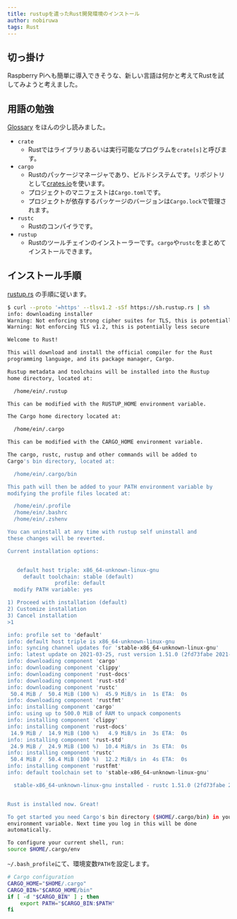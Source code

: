 ```yaml
---
title: rustupを遣ったRust開発環境のインストール
author: nobiruwa
tags: Rust
---
```


## 切っ掛け

Raspberry Piへも簡単に導入できそうな、新しい言語は何かと考えてRustを試してみようと考えました。

## 用語の勉強

[Glossary](https://doc.rust-lang.org/cargo/appendix/glossary.html) をほんの少し読みました。

- `crate`
  - Rustではライブラリあるいは実行可能なプログラムを`crate[s]`と呼びます。
- `cargo`
  - Rustのパッケージマネージャであり、ビルドシステムです。リポジトリとして[crates.io](https://crates.io/)を使います。
  - プロジェクトのマニフェストは`Cargo.toml`です。
  - プロジェクトが依存するパッケージのバージョンは`Cargo.lock`で管理されます。
- `rustc`
  - Rustのコンパイラです。
- `rustup`
  - Rustのツールチェインのインストーラーです。`cargo`や`rustc`をまとめてインストールできます。

## インストール手順

[rustup.rs](https://rustup.rs/) の手順に従います。

```bash
$ curl --proto '=https' --tlsv1.2 -sSf https://sh.rustup.rs | sh
info: downloading installer
Warning: Not enforcing strong cipher suites for TLS, this is potentially less secure
Warning: Not enforcing TLS v1.2, this is potentially less secure

Welcome to Rust!

This will download and install the official compiler for the Rust
programming language, and its package manager, Cargo.

Rustup metadata and toolchains will be installed into the Rustup
home directory, located at:

  /home/ein/.rustup

This can be modified with the RUSTUP_HOME environment variable.

The Cargo home directory located at:

  /home/ein/.cargo

This can be modified with the CARGO_HOME environment variable.

The cargo, rustc, rustup and other commands will be added to
Cargo's bin directory, located at:

  /home/ein/.cargo/bin

This path will then be added to your PATH environment variable by
modifying the profile files located at:

  /home/ein/.profile
  /home/ein/.bashrc
  /home/ein/.zshenv

You can uninstall at any time with rustup self uninstall and
these changes will be reverted.

Current installation options:


   default host triple: x86_64-unknown-linux-gnu
     default toolchain: stable (default)
               profile: default
  modify PATH variable: yes

1) Proceed with installation (default)
2) Customize installation
3) Cancel installation
>1

info: profile set to 'default'
info: default host triple is x86_64-unknown-linux-gnu
info: syncing channel updates for 'stable-x86_64-unknown-linux-gnu'
info: latest update on 2021-03-25, rust version 1.51.0 (2fd73fabe 2021-03-23)
info: downloading component 'cargo'
info: downloading component 'clippy'
info: downloading component 'rust-docs'
info: downloading component 'rust-std'
info: downloading component 'rustc'
 50.4 MiB /  50.4 MiB (100 %)  45.9 MiB/s in  1s ETA:  0s
info: downloading component 'rustfmt'
info: installing component 'cargo'
info: using up to 500.0 MiB of RAM to unpack components
info: installing component 'clippy'
info: installing component 'rust-docs'
 14.9 MiB /  14.9 MiB (100 %)   4.9 MiB/s in  3s ETA:  0s
info: installing component 'rust-std'
 24.9 MiB /  24.9 MiB (100 %)  10.4 MiB/s in  3s ETA:  0s
info: installing component 'rustc'
 50.4 MiB /  50.4 MiB (100 %)  12.2 MiB/s in  4s ETA:  0s
info: installing component 'rustfmt'
info: default toolchain set to 'stable-x86_64-unknown-linux-gnu'

  stable-x86_64-unknown-linux-gnu installed - rustc 1.51.0 (2fd73fabe 2021-03-23)


Rust is installed now. Great!

To get started you need Cargo's bin directory ($HOME/.cargo/bin) in your PATH
environment variable. Next time you log in this will be done
automatically.

To configure your current shell, run:
source $HOME/.cargo/env
```

`~/.bash_profile`にて、環境変数`PATH`を設定します。

```bash
# Cargo configuration
CARGO_HOME="$HOME/.cargo"
CARGO_BIN="$CARGO_HOME/bin"
if [ -d "$CARGO_BIN" ] ; then
    export PATH="$CARGO_BIN:$PATH"
fi
```

